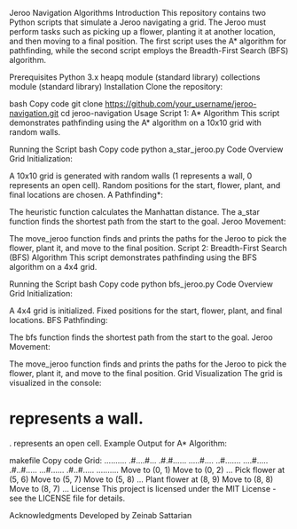 Jeroo Navigation Algorithms
Introduction
This repository contains two Python scripts that simulate a Jeroo navigating a grid. The Jeroo must perform tasks such as picking up a flower, planting it at another location, and then moving to a final position. The first script uses the A* algorithm for pathfinding, while the second script employs the Breadth-First Search (BFS) algorithm.

Prerequisites
Python 3.x
heapq module (standard library)
collections module (standard library)
Installation
Clone the repository:

bash
Copy code
git clone https://github.com/your_username/jeroo-navigation.git
cd jeroo-navigation
Usage
Script 1: A* Algorithm
This script demonstrates pathfinding using the A* algorithm on a 10x10 grid with random walls.

Running the Script
bash
Copy code
python a_star_jeroo.py
Code Overview
Grid Initialization:

A 10x10 grid is generated with random walls (1 represents a wall, 0 represents an open cell).
Random positions for the start, flower, plant, and final locations are chosen.
A Pathfinding*:

The heuristic function calculates the Manhattan distance.
The a_star function finds the shortest path from the start to the goal.
Jeroo Movement:

The move_jeroo function finds and prints the paths for the Jeroo to pick the flower, plant it, and move to the final position.
Script 2: Breadth-First Search (BFS) Algorithm
This script demonstrates pathfinding using the BFS algorithm on a 4x4 grid.

Running the Script
bash
Copy code
python bfs_jeroo.py
Code Overview
Grid Initialization:

A 4x4 grid is initialized.
Fixed positions for the start, flower, plant, and final locations.
BFS Pathfinding:

The bfs function finds the shortest path from the start to the goal.
Jeroo Movement:

The move_jeroo function finds and prints the paths for the Jeroo to pick the flower, plant it, and move to the final position.
Grid Visualization
The grid is visualized in the console:

# represents a wall.
. represents an open cell.
Example Output for A* Algorithm:

makefile
Copy code
Grid:
..........
.#....#...
.#.#......
.....#....
..#.......
....#.....
.#..#.....
...#......
.#..#.....
..........
Move to (0, 1)
Move to (0, 2)
...
Pick flower at (5, 6)
Move to (5, 7)
Move to (5, 8)
...
Plant flower at (8, 9)
Move to (8, 8)
Move to (8, 7)
...
License
This project is licensed under the MIT License - see the LICENSE file for details.

Acknowledgments
Developed by Zeinab Sattarian
